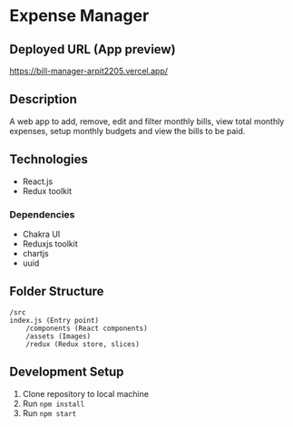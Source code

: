 # Expense Manager

## Deployed URL (App preview)
https://bill-manager-arpit2205.vercel.app/

## Description
A web app to add, remove, edit and filter monthly bills, view total monthly expenses, setup monthly budgets and view the bills to be paid.

## Technologies
- React.js
- Redux toolkit

### Dependencies
- Chakra UI
- Reduxjs toolkit
- chartjs
- uuid

## Folder Structure
```
/src
index.js (Entry point)
    /components (React components)
    /assets (Images)
    /redux (Redux store, slices)
```
## Development Setup
1. Clone repository to local machine
2. Run ```npm install```
3. Run ```npm start```
